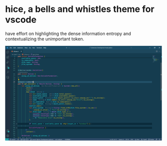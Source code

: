 # hice, a bells and whistles theme for vscode

have effort on highlighting the dense information entropy and contextualizing the unimportant token.

![show](img/show.png)
